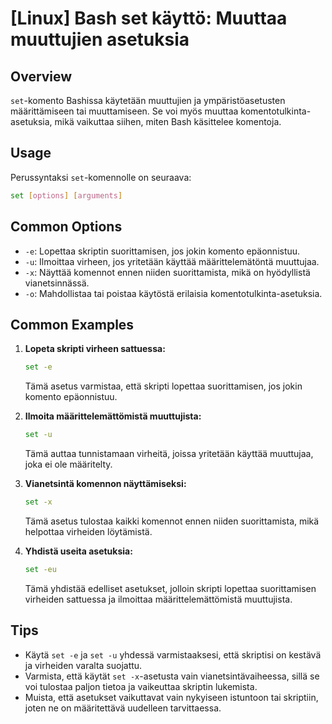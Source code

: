 # [Linux] Bash set käyttö: Muuttaa muuttujien asetuksia

## Overview
`set`-komento Bashissa käytetään muuttujien ja ympäristöasetusten määrittämiseen tai muuttamiseen. Se voi myös muuttaa komentotulkinta-asetuksia, mikä vaikuttaa siihen, miten Bash käsittelee komentoja.

## Usage
Perussyntaksi `set`-komennolle on seuraava:

```bash
set [options] [arguments]
```

## Common Options
- `-e`: Lopettaa skriptin suorittamisen, jos jokin komento epäonnistuu.
- `-u`: Ilmoittaa virheen, jos yritetään käyttää määrittelemätöntä muuttujaa.
- `-x`: Näyttää komennot ennen niiden suorittamista, mikä on hyödyllistä vianetsinnässä.
- `-o`: Mahdollistaa tai poistaa käytöstä erilaisia komentotulkinta-asetuksia.

## Common Examples
1. **Lopeta skripti virheen sattuessa:**
   ```bash
   set -e
   ```
   Tämä asetus varmistaa, että skripti lopettaa suorittamisen, jos jokin komento epäonnistuu.

2. **Ilmoita määrittelemättömistä muuttujista:**
   ```bash
   set -u
   ```
   Tämä auttaa tunnistamaan virheitä, joissa yritetään käyttää muuttujaa, joka ei ole määritelty.

3. **Vianetsintä komennon näyttämiseksi:**
   ```bash
   set -x
   ```
   Tämä asetus tulostaa kaikki komennot ennen niiden suorittamista, mikä helpottaa virheiden löytämistä.

4. **Yhdistä useita asetuksia:**
   ```bash
   set -eu
   ```
   Tämä yhdistää edelliset asetukset, jolloin skripti lopettaa suorittamisen virheiden sattuessa ja ilmoittaa määrittelemättömistä muuttujista.

## Tips
- Käytä `set -e` ja `set -u` yhdessä varmistaaksesi, että skriptisi on kestävä ja virheiden varalta suojattu.
- Varmista, että käytät `set -x`-asetusta vain vianetsintävaiheessa, sillä se voi tulostaa paljon tietoa ja vaikeuttaa skriptin lukemista.
- Muista, että asetukset vaikuttavat vain nykyiseen istuntoon tai skriptiin, joten ne on määritettävä uudelleen tarvittaessa.